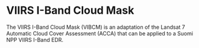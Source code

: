 # VIIRS I-Band Cloud Mask

The VIIRS I-Band Cloud Mask (VIBCM) is an adaptation 
of the Landsat 7 Automatic Cloud Cover Assessment (ACCA) 
that can be applied to a Suomi NPP VIIRS I-Band EDR.
